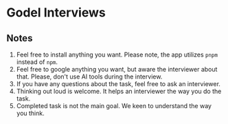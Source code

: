 # Godel Interviews

## Notes
1. Feel free to install anything you want. Please note, the app utilizes `pnpm` instead of `npm`.
2. Feel free to google anything you want, but aware the interviewer about that. Please, don't use AI tools during the interview.
3. If you have any questions about the task, feel free to ask an interviewer.
4. Thinking out loud is welcome. It helps an interviewer the way you do the task.
5. Completed task is not the main goal. We keen to understand the way you think.
